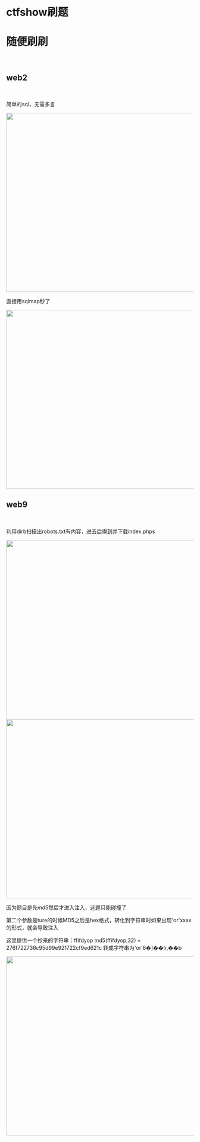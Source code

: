 # ctfshow刷题
# 随便刷刷

<br>

## web2

<br>

简单的sql，无需多言

<img src="https://54huarui.github.io/blogs/ctfshows/1.png" width="880" height="480">

直接用sqlmap秒了

<img src="https://54huarui.github.io/blogs/ctfshows/2.png" width="880" height="480">


## web9

<br>

利用dirb扫描出robots.txt有内容，进去后得到并下载index.phps

<img src="https://54huarui.github.io/blogs/ctfshows/3.png" width="880" height="480">

<img src="https://54huarui.github.io/blogs/ctfshows/4.png" width="880" height="480">

因为题目是先md5然后才进入注入，这题只能碰撞了


第二个参数是ture的时候MD5之后是hex格式，转化到字符串时如果出现'or'xxxx的形式，就会导致注入

这里提供一个抄来的字符串：ffifdyop
md5(ffifdyop,32) = 276f722736c95d99e921722cf9ed621c
转成字符串为'or'6�]��!r,��b

<img src="https://54huarui.github.io/blogs/ctfshows/5.png" width="880" height="480">
